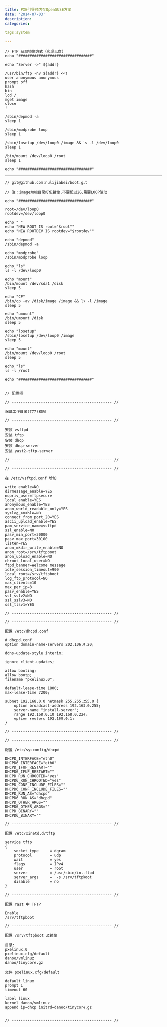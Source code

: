 ```yaml
---
title: PXE引导纯内存OpenSUSE方案
date: '2014-07-03'
description:
categories:

tags:system

---
```


	// FTP 获取镜像方式（实现无盘)
	echo "#################################"

	echo "Server ->" ${addr}

	/usr/bin/ftp -nv ${addr} <<!
	user anonymous anonymous
	prompt off
	hash
	bin
	lcd /
	mget image
	close
	!

	/sbin/depmod -a
	sleep 1

	/sbin/modprobe loop
	sleep 1

	/sbin/losetup /dev/loop0 /image && ls -l /dev/loop0
	sleep 1

	/bin/mount /dev/loop0 /root
	sleep 1

	echo "#################################"

---

	// git@github.com:nulijiabei/boot.git

	// 注：image为根目录打包镜像,不要超过2G,需要LOOP驱动

	echo "#################################"
	 
	root=/dev/loop0
	rootdev=/dev/loop0
	 
	echo " "
	echo "NEW ROOT IS root="$root""
	echo "NEW ROOTDEV IS rootdev="$rootdev""
	 
	echo "depmod"
	/sbin/depmod -a
	 
	echo "modprobe"
	/sbin/modprobe loop
	 
	echo "ls"
	ls -l /dev/loop0
	 
	echo "mount"
	/bin/mount /dev/sda1 /disk
	sleep 5
	 
	echo "CP"
	/bin/cp -av /disk/image /image && ls -l /image
	sleep 5
	 
	echo "umount"
	/bin/umount /disk
	sleep 5
	 
	echo "losetup"
	/sbin/losetup /dev/loop0 /image
	sleep 5
	 
	echo "mount"
	/bin/mount /dev/loop0 /root
	sleep 5
	 
	echo "ls"
	ls -l /root
	 
	echo "#################################"


	// 配置项

	// --------------------------------------------- //
	 
	保证工作目录(777)权限
	 
	// --------------------------------------------- //
	 
	安装 vsftpd
	安装 tftp
	安装 dhcp
	安装 dhcp-server
	安装 yast2-tftp-server
	 
	// --------------------------------------------- //
	 
	// --------------------------------------------- //
	 
	在 /etc/vsftpd.conf 增加
	 
	write_enable=NO
	dirmessage_enable=YES
	nopriv_user=ftpsecure
	local_enable=YES
	anonymous_enable=YES
	anon_world_readable_only=YES
	syslog_enable=NO
	connect_from_port_20=YES
	ascii_upload_enable=YES
	pam_service_name=vsftpd
	ssl_enable=NO
	pasv_min_port=30000
	pasv_max_port=30100
	listen=YES
	anon_mkdir_write_enable=NO
	anon_root=/srv/tftpboot
	anon_upload_enable=NO
	chroot_local_user=NO
	ftpd_banner=Welcome message
	idle_session_timeout=900
	local_root=/srv/tftpboot
	log_ftp_protocol=NO
	max_clients=10
	max_per_ip=3
	pasv_enable=YES
	ssl_sslv2=NO
	ssl_sslv3=NO
	ssl_tlsv1=YES
	 
	// --------------------------------------------- //
	 
	// --------------------------------------------- //
	 
	配置 /etc/dhcpd.conf
	 
	# dhcpd.conf
	option domain-name-servers 202.106.0.20;
	 
	ddns-update-style interim;
	 
	ignore client-updates;
	 
	allow booting;
	allow bootp;
	filename "pxelinux.0";
	 
	default-lease-time 1800;
	max-lease-time 7200;
	 
	subnet 192.168.0.0 netmask 255.255.255.0 {
	    option broadcast-address 192.168.0.255;
	    server-name "install-server";
	    range 192.168.0.10 192.168.0.224;
	    option routers 192.168.0.1;
	}
	 
	// --------------------------------------------- //
	 
	// --------------------------------------------- //
	 
	配置 /etc/sysconfig/dhcpd
	 
	DHCPD_INTERFACE="eth0"
	DHCPD6_INTERFACE="eth0"
	DHCPD_IFUP_RESTART=""
	DHCPD6_IFUP_RESTART=""
	DHCPD_RUN_CHROOTED="yes"
	DHCPD6_RUN_CHROOTED="yes"
	DHCPD_CONF_INCLUDE_FILES=""
	DHCPD6_CONF_INCLUDE_FILES=""
	DHCPD_RUN_AS="dhcpd"
	DHCPD6_RUN_AS="dhcpd"
	DHCPD_OTHER_ARGS=""
	DHCPD6_OTHER_ARGS=""
	DHCPD_BINARY=""
	DHCPD6_BINARY=""
	 
	// --------------------------------------------- //
	 
	配置 /etc/xinetd.d/tftp
	 
	service tftp
	{
		socket_type     = dgram
		protocol        = udp
		wait            = yes
		flags           = IPv4
		user            = root
		server          = /usr/sbin/in.tftpd
		server_args     =  -s /srv/tftpboot
		disable         = no
	}
	 
	// --------------------------------------------- //
	 
	配置 Yast 中 TFTP
	 
	Enable
	/srv/tftpboot
	 
	// --------------------------------------------- //
	 
	配置 /srv/tftpboot 及镜像
	 
	目录:
	pxelinux.0
	pxelinux.cfg/default
	danoo/vmlinuz
	danoo/tinycore.gz
	 
	文件 pxelinux.cfg/default
	 
	default linux
	prompt 1
	timeout 60
	 
	label linux
	kernel danoo/vmlinuz
	append ip=dhcp initrd=danoo/tinycore.gz
	 
	 
	// --------------------------------------------- //
